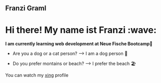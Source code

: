 ## Franzi Graml

<h1>Hi there! My name ist Franzi :wave:</h1>

**I am currently learning web development at Neue Fische Bootcamp**:muscle:

- Are you a dog or a cat person? 
--> I am a dog person :dog:

- Do you prefer montains or beach?
--> I prefer the beach 🏖️

You can  watch my [xing](https://www.xing.com/profile/Franziska_Graml2) profile

